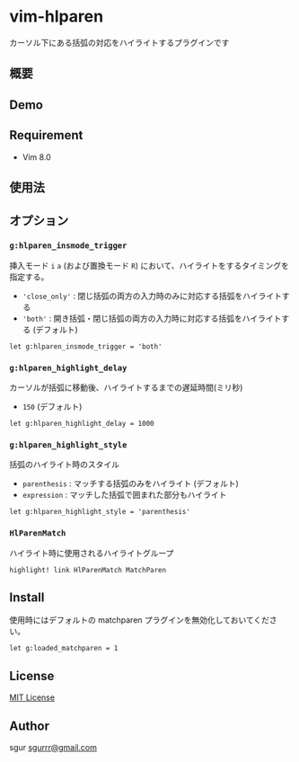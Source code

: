 vim-hlparen
===========

カーソル下にある括弧の対応をハイライトするプラグインです

概要
----

Demo
----

Requirement
-----------

- Vim 8.0

使用法
-----

オプション
----

### `g:hlparen_insmode_trigger`

挿入モード `i` `a` (および置換モード `R`) において、ハイライトをするタイミングを指定する。

- `'close_only'` : 閉じ括弧の両方の入力時のみに対応する括弧をハイライトする
- `'both'` : 開き括弧・閉じ括弧の両方の入力時に対応する括弧をハイライトする (デフォルト)

```vim
let g:hlparen_insmode_trigger = 'both'
```

### `g:hlparen_highlight_delay`

カーソルが括弧に移動後、ハイライトするまでの遅延時間(ミリ秒)

- `150` (デフォルト)

```vim
let g:hlparen_highlight_delay = 1000
```

### `g:hlparen_highlight_style`

括弧のハイライト時のスタイル

- `parenthesis` : マッチする括弧のみをハイライト (デフォルト)
- `expression` : マッチした括弧で囲まれた部分もハイライト

```vim
let g:hlparen_highlight_style = 'parenthesis'
```

### `HlParenMatch`

ハイライト時に使用されるハイライトグループ

```vim
highlight! link HlParenMatch MatchParen
```

Install
-------

使用時にはデフォルトの matchparen プラグインを無効化しておいてください。

```vim
let g:loaded_matchparen = 1
```

License
-------

[MIT License](./LICENSE)

Author
------

sgur <sgurrr@gmail.com>

